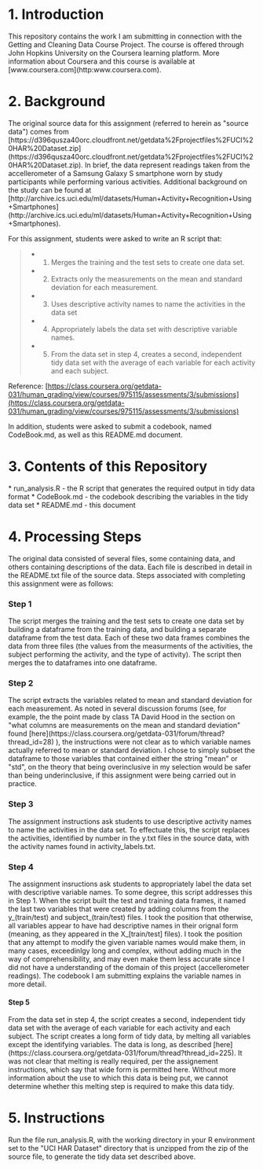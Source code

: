 <h1>1.  Introduction</h1>
This repository contains the work I am submitting in connection with the Getting and Cleaning Data Course Project.  The course is offered through John Hopkins University on the Coursera learning platform.  More information about Coursera and this course is available at [www.coursera.com](http:www.coursera.com).

<h1>2.  Background </h1>
The original source data for this assignment (referred to herein as "source data") comes from [https://d396qusza40orc.cloudfront.net/getdata%2Fprojectfiles%2FUCI%20HAR%20Dataset.zip](https://d396qusza40orc.cloudfront.net/getdata%2Fprojectfiles%2FUCI%20HAR%20Dataset.zip).  In brief, the data represent readings taken from the accellerometer of a Samsung Galaxy S smartphone worn by study participants while performing various activities.  Additional background on the study can be found at [http://archive.ics.uci.edu/ml/datasets/Human+Activity+Recognition+Using+Smartphones] (http://archive.ics.uci.edu/ml/datasets/Human+Activity+Recognition+Using+Smartphones).<p>  

For this assignment, students were asked to write an R script that:
> * 1. Merges the training and the test sets to create one data set.
> * 2. Extracts only the measurements on the mean and standard deviation for each measurement. 
> * 3. Uses descriptive activity names to name the activities in the data set
> * 4. Appropriately labels the data set with descriptive variable names. 
> * 5. From the data set in step 4, creates a second, independent tidy data set with the average of each variable for each activity and each subject.<br>

Reference: [https://class.coursera.org/getdata-031/human_grading/view/courses/975115/assessments/3/submissions](https://class.coursera.org/getdata-031/human_grading/view/courses/975115/assessments/3/submissions)<br>

In addition, students were asked to submit a codebook, named CodeBook.md, as well as this README.md document.

<h1>3.  Contents of this Repository</h1>
* run_analysis.R - the R script that generates the required output in tidy data format
* CodeBook.md - the codebook describing the variables in the tidy data set
* README.md - this document


<h1>4. Processing Steps</h1>
The original data consisted of several files, some containing data, and others containing descriptions of the data.  Each file is described in detail in the README.txt file of the source data.  Steps associated with completing this assignment were as follows:

<h3>Step 1</h3>
 The script merges the training and the test sets to create one data set by building a dataframe from the training data, and building a separate dataframe from the test data. Each of these two data frames combines the data from three files (the values from the measurments of the activities, the subject performing the activity, and the type of activity).  The script then merges the to dataframes into one dataframe.
 
 <h3>Step 2</h3>
The script extracts the variables related to mean and standard deviation for each measurement.  As noted in several discussion forums (see, for example, the the point made by class TA David Hood in the section on "what columns are measurements on the mean and standard deviation" found [here](https://class.coursera.org/getdata-031/forum/thread?thread_id=28) ), the instructions were not clear as to which variable names actually referred to mean or standard deviation.  I chose to simply subset the dataframe to those variables that contained either the string "mean" or "std", on the theory that being overinclusive in my selection would be safer than being underinclusive, if this assignment were being carried out in practice.

<h3>Step 3</h3>
The assignment instructions ask students to use descriptive activity names to name the activities in the data set.  To effectuate this, the script replaces the activities, identified by number in the y.txt files in the source data, with the activity names found in activity_labels.txt.

<h3>Step 4</h3>
The assignment insructions ask students to appropriately label the data set with descriptive variable names. To some degree, this script addresses this in Step 1.  When the script built the test and training data frames, it 
named the last two variables that were created by adding columns from the y_(train/test) and subject_(train/test) files. I took the position that otherwise, all variables appear to have had descriptive names in their orignal form (meaning, as they appeared in the X_[train/test] files).  I took the position that any attempt to modify the given variable names would make them, in many cases, exceedinlgy long and complex, without adding much in the way of comprehensibility, and may even make them less accurate since I did not have a understanding of the domain of this project (accellerometer readings).  The codebook I am submitting explains the variable names in more detail.

<h4>Step 5</h4>
From the data set in step 4, the script creates a second, independent tidy data set with the average of each variable for each activity and each subject.  The script creates a long form of tidy data, by melting all variables except the identifying variables. The data is long, as described [here](https://class.coursera.org/getdata-031/forum/thread?thread_id=225). It was not clear that melting is really required, per the assignement instructions, which say that wide form is permitted here.  Without more information about the use to which this data is being put, we cannot determine whether this melting step is required to make this data tidy.

<h1>5.  Instructions </h2>
Run the file run_analysis.R, with the working directory in your R environment set to the "UCI HAR Dataset" directory that is unzipped from the zip of the source file, to generate the tidy data set described above.




